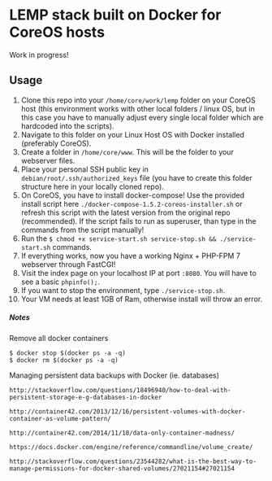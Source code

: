 # LEMP stack built on Docker for CoreOS hosts

Work in progress!

## Usage

1. Clone this repo into your `/home/core/work/lemp` folder on your CoreOS host (this environment works with other local folders / linux OS, but in this case you have to manually adjust every single local folder which are hardcoded into the scripts).
2. Navigate to this folder on your Linux Host OS with Docker installed (preferably CoreOS).
3. Create a folder in `/home/core/www`. This will be the folder to your webserver files.
3. Place your personal SSH public key in `debian/root/.ssh/authorized_keys` file (you have to create this folder structure here in your locally cloned repo).
4. On CoreOS, you have to install docker-compose! Use the provided install script here `./docker-compose-1.5.2-coreos-installer.sh` or refresh this script with the latest version from the original repo (recommended). If the script fails to run as superuser, than type in the commands from the script manually!
5. Run the `$ chmod +x service-start.sh service-stop.sh && ./service-start.sh` commands.
6. If everything works, now you have a working Nginx + PHP-FPM 7 webserver through FastCGI!
7. Visit the index page on your localhost IP at port `:8080`. You will have to see a basic `phpinfo();`.
8. If you want to stop the environment, type `./service-stop.sh`.
9. Your VM needs at least 1GB of Ram, otherwise install will throw an error.

##### Notes

Remove all docker containers

    $ docker stop $(docker ps -a -q)
    $ docker rm $(docker ps -a -q)

Managing persistent data backups with Docker (ie. databases)

    http://stackoverflow.com/questions/18496940/how-to-deal-with-persistent-storage-e-g-databases-in-docker

    http://container42.com/2013/12/16/persistent-volumes-with-docker-container-as-volume-pattern/

    http://container42.com/2014/11/18/data-only-container-madness/

    https://docs.docker.com/engine/reference/commandline/volume_create/

    http://stackoverflow.com/questions/23544282/what-is-the-best-way-to-manage-permissions-for-docker-shared-volumes/27021154#27021154

